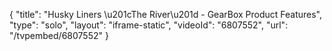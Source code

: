 {
    "title": "Husky Liners \u201cThe River\u201d  - GearBox Product Features",
    "type": "solo",
    "layout": "iframe-static",
    "videoId": "6807552",
    "url": "\/tvpembed\/6807552"
}